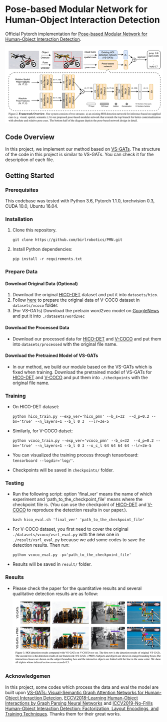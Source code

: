 # Pose-based Modular Network for Human-Object Interaction Detection

<!---------------------------------------------------------------------------------------------------------------->
Official Pytorch implementation for [Pose-based Modular Network for Human-Object Interaction Detection](https://arxiv.org/abs/2008.02042).

![overview](./assets/Overview.png)

<!---------------------------------------------------------------------------------------------------------------->
## Code Overview
In this project, we implement our method based on [VS-GATs](https://github.com/birlrobotics/vs-gats). The structure of the code in this project is similar to VS-GATs. You can check it for the description of each file.

<!---------------------------------------------------------------------------------------------------------------->
## Getting Started

### Prerequisites
This codebase was tested with Python 3.6, Pytorch 1.1.0, torchvision 0.3, CUDA 10.0, Ubuntu 16.04.

### Installation
1. Clone this repository.   

    ```
    git clone https://github.com/birlrobotics/PMN.git
    ```
  
2. Install Python dependencies:   

    ```
    pip install -r requirements.txt
    ```

### Prepare Data
#### Download Original Data (Optional)
1. Download the original [HICO-DET](http://www-personal.umich.edu/~ywchao/hico/) dataset and put it into `datasets/hico`.
2. Follow [here](https://github.com/s-gupta/v-coco) to prepare the original data of V-COCO dataset in `datasets/vcoco` folder.
3. (For VS-GATs) Download the pretrain word2vec model on [GoogleNews](https://code.google.com/archive/p/word2vec/) and put it into `./datasets/word2vec` 

#### Download the Processed Data
-  Download our processed data for [HICO-DET](https://drive.google.com/drive/folders/1DUr1tg0-53XKTWikruad2aS6rTAGZlvy?usp=sharing) and [V-COCO](https://drive.google.com/drive/folders/1tYAUmtSMH4B93DObhbfgEN8bDZ-5x3sp?usp=sharing) and put them into `datasets/processed` with the original file name.

#### Download the Pretrained Model of VS-GATs
-  In our method, we build our module based on the VS-GATs which is fixed when training. Download the pretrained model of VS-GATs for [HICO-DET](https://drive.google.com/drive/folders/13tNEZzGKrnIB6l-zCLO-kS7WyrSBCLPg?usp=sharing) and [V-COCO](https://drive.google.com/drive/folders/1Ao8s09HdS_D-Vs-6tT7Gb0faK-GM3eT2?usp=sharing) and put them into `./checkpoints` with the original file name.

### Training
- On HICO-DET dataset:  
    ```
    python hico_train.py --exp_ver='hico_pmn' --b_s=32  --d_p=0.2 --bn='true' --n_layers=1 --b_l 0 3  --lr=3e-5
    ```
    
- Similarly, for V-COCO datset:
    ```
    python vcoco_train.py --exp_ver='vcoco_pmn' --b_s=32  --d_p=0.2 --bn='true' --n_layers=1 --b_l 0 3 --o_c_l 64 64 64 64 --lr=3e-5 
    ```

- You can visualized the training process through tensorboard: `tensorboard --logdir='log/'`.

- Checkpoints will be saved in `checkpoints/` folder.

### Testing
- Run the following script: option 'final_ver' means the name of which experiment and 'path_to_the_checkpoint_file' means where the checkpoint file is. (You can use the checkpoint of [HICO-DET](https://drive.google.com/file/d/1Y5na8f7AIh_wblVDRePVpcBpn0bWfOJw/view?usp=sharing) and [V-COCO](https://drive.google.com/file/d/1GPnwdzMl3PI1N_RuFLc7iJrWTHDU2QOP/view?usp=sharing) to reproduce the detection results in our paper.).

    ```
    bash hico_eval.sh 'final_ver' 'path_to_the_checkpoint_file'
    ```

- For V-COCO dataset, you first need to cover the original `./datasets/vcoco/vsrl_eval.py` with the new one in `./result/vsrl_eval.py` because we add some codes to save the detection results. Then run:

    ```
    python vcoco_eval.py -p='path_to_the_checkpoint_file'
    ```

- Results will be saved in `result/` folder.

### Results
- Please check the paper for the quantitative results and several qualitative detection results are as follow:
    ![detection_results](./assets/detection.png)

### Acknowledgemen
In this project, some codes which process the data and eval the model are built upon [VS-GATs: Visual-Semantic Graph Attention Networks for Human-Object Interaction Detecion](https://github.com/birlrobotics/vs-gats), [ECCV2018-Learning Human-Object Interactions by Graph Parsing Neural Networks](https://github.com/SiyuanQi/gpnn) and [ICCV2019-No-Frills Human-Object Interaction Detection: Factorization, Layout Encodings, and Training Techniques](https://github.com/BigRedT/no_frills_hoi_det). Thanks them for their great works.
